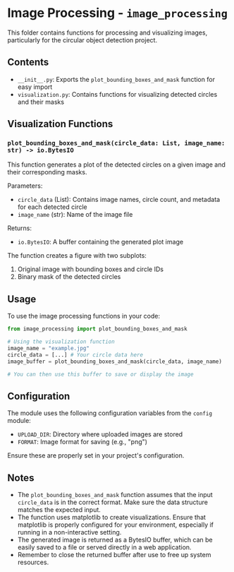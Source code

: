 # Image Processing - `image_processing`

This folder contains functions for processing and visualizing images, particularly for the circular object detection project.

## Contents

- `__init__.py`: Exports the `plot_bounding_boxes_and_mask` function for easy import
- `visualization.py`: Contains functions for visualizing detected circles and their masks

## Visualization Functions

### `plot_bounding_boxes_and_mask(circle_data: List, image_name: str) -> io.BytesIO`

This function generates a plot of the detected circles on a given image and their corresponding masks.

Parameters:
- `circle_data` (List): Contains image names, circle count, and metadata for each detected circle
- `image_name` (str): Name of the image file

Returns:
- `io.BytesIO`: A buffer containing the generated plot image

The function creates a figure with two subplots:
1. Original image with bounding boxes and circle IDs
2. Binary mask of the detected circles

## Usage

To use the image processing functions in your code:

```python
from image_processing import plot_bounding_boxes_and_mask

# Using the visualization function
image_name = "example.jpg"
circle_data = [...] # Your circle data here
image_buffer = plot_bounding_boxes_and_mask(circle_data, image_name)

# You can then use this buffer to save or display the image
```

## Configuration

The module uses the following configuration variables from the `config` module:
- `UPLOAD_DIR`: Directory where uploaded images are stored
- `FORMAT`: Image format for saving (e.g., "png")

Ensure these are properly set in your project's configuration.

## Notes

- The `plot_bounding_boxes_and_mask` function assumes that the input `circle_data` is in the correct format. Make sure the data structure matches the expected input.
- The function uses matplotlib to create visualizations. Ensure that matplotlib is properly configured for your environment, especially if running in a non-interactive setting.
- The generated image is returned as a BytesIO buffer, which can be easily saved to a file or served directly in a web application.
- Remember to close the returned buffer after use to free up system resources.